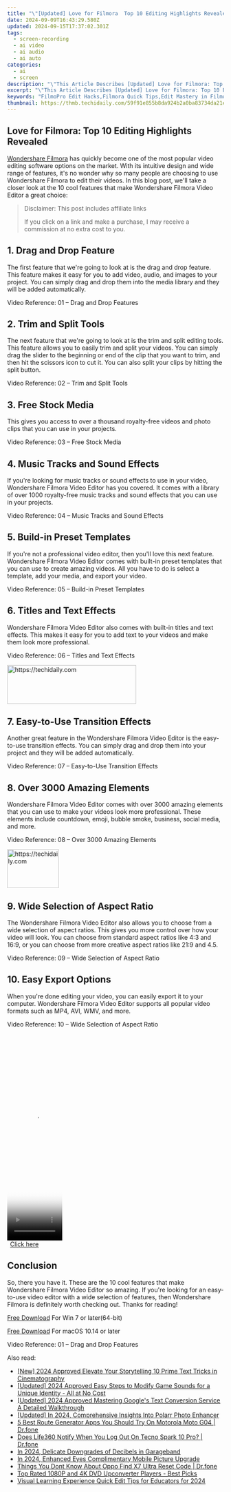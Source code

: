 ```yaml
---
title: "\"[Updated] Love for Filmora  Top 10 Editing Highlights Revealed\""
date: 2024-09-09T16:43:29.580Z
updated: 2024-09-15T17:37:02.301Z
tags: 
  - screen-recording
  - ai video
  - ai audio
  - ai auto
categories: 
  - ai
  - screen
description: "\"This Article Describes [Updated] Love for Filmora: Top 10 Editing Highlights Revealed\""
excerpt: "\"This Article Describes [Updated] Love for Filmora: Top 10 Editing Highlights Revealed\""
keywords: "FilmoPro Edit Hacks,Filmora Quick Tips,Edit Mastery in Filmora,Filmora Pro Efficiency,Top Filmore Edits,Creative Filmora Techniques,Filmora Editing Secrets"
thumbnail: https://thmb.techidaily.com/59f91e855b8da924b2a0ba83734da21e4ed3929e8ad5bcae0b9a32715b7cc063.jpg
---
```


## Love for Filmora: Top 10 Editing Highlights Revealed

[Wondershare Filmora](https://tools.techidaily.com/wondershare/filmora/download/) has quickly become one of the most popular video editing software options on the market. With its intuitive design and wide range of features, it's no wonder why so many people are choosing to use Wondershare Filmora to edit their videos. In this blog post, we'll take a closer look at the 10 cool features that make Wondershare Filmora Video Editor a great choice:

>  Disclaimer: This post includes affiliate links
>
>  If you click on a link and make a purchase, I may receive a commission at no extra cost to you.
>

## 1\. Drag and Drop Feature

The first feature that we're going to look at is the drag and drop feature. This feature makes it easy for you to add video, audio, and images to your project. You can simply drag and drop them into the media library and they will be added automatically.

Video Reference: 01 – Drag and Drop Features

## 2\. Trim and Split Tools

The next feature that we're going to look at is the trim and split editing tools. This feature allows you to easily trim and split your videos. You can simply drag the slider to the beginning or end of the clip that you want to trim, and then hit the scissors icon to cut it. You can also split your clips by hitting the split button.

Video Reference: 02 – Trim and Split Tools

## 3\. Free Stock Media

This gives you access to over a thousand royalty-free videos and photo clips that you can use in your projects.

Video Reference: 03 – Free Stock Media

## 4\. Music Tracks and Sound Effects

If you're looking for music tracks or sound effects to use in your video, Wondershare Filmora Video Editor has you covered. It comes with a library of over 1000 royalty-free music tracks and sound effects that you can use in your projects.

Video Reference: 04 – Music Tracks and Sound Effects

## 5\. Build-in Preset Templates

If you're not a professional video editor, then you'll love this next feature. Wondershare Filmora Video Editor comes with built-in preset templates that you can use to create amazing videos. All you have to do is select a template, add your media, and export your video.

Video Reference: 05 – Build-in Preset Templates

## 6\. Titles and Text Effects

Wondershare Filmora Video Editor also comes with built-in titles and text effects. This makes it easy for you to add text to your videos and make them look more professional.

Video Reference: 06 – Titles and Text Effects

<!-- affiliate ads begin -->
<a href="https://wigfever.sjv.io/c/5597632/1995803/22899" target="_top" id="1995803">
  <img src="//a.impactradius-go.com/display-ad/22899-1995803" border="0" alt="https://techidaily.com" width="300" height="90"/>
</a>
<img height="0" width="0" src="https://wigfever.sjv.io/i/5597632/1995803/22899" style="position:absolute;visibility:hidden;" border="0" />
<!-- affiliate ads end -->

## 7\. Easy-to-Use Transition Effects

Another great feature in the Wondershare Filmora Video Editor is the easy-to-use transition effects. You can simply drag and drop them into your project and they will be added automatically.

Video Reference: 07 – Easy-to-Use Transition Effects

## 8\. Over 3000 Amazing Elements

Wondershare Filmora Video Editor comes with over 3000 amazing elements that you can use to make your videos look more professional. These elements include countdown, emoji, bubble smoke, business, social media, and more.

Video Reference: 08 – Over 3000 Amazing Elements

<!-- affiliate ads begin -->
<a href="https://aligracehair.sjv.io/c/5597632/2115908/19272" target="_top" id="2115908">
  <img src="//a.impactradius-go.com/display-ad/19272-2115908" border="0" alt="https://techidaily.com" width="120" height="90"/>
</a>
<img height="0" width="0" src="https://aligracehair.sjv.io/i/5597632/2115908/19272" style="position:absolute;visibility:hidden;" border="0" />
<!-- affiliate ads end -->

## 9\. Wide Selection of Aspect Ratio

The Wondershare Filmora Video Editor also allows you to choose from a wide selection of aspect ratios. This gives you more control over how your video will look. You can choose from standard aspect ratios like 4:3 and 16:9, or you can choose from more creative aspect ratios like 21:9 and 4.5.

Video Reference: 09 – Wide Selection of Aspect Ratio

## 10\. Easy Export Options

When you're done editing your video, you can easily export it to your computer. Wondershare Filmora Video Editor supports all popular video formats such as MP4, AVI, WMV, and more.

Video Reference: 10 – Wide Selection of Aspect Ratio

<!-- affiliate ads begin -->
<span id="1977020">
					<video width="128" height="480" style="cursor:pointer"
           poster="//a.impactradius-go.com/display-clicktoplayimage/1977020.png"
           onclick="if(!this.playClicked){this.play();this.setAttribute('controls',true);this.playClicked=true;}">
	   <source src="//a.impactradius-go.com/display-ad/22993-1977020">
	   <img src="//a.impactradius-go.com/display-clicktoplayimage/1977020.png" style="border: none; height: 100%; width: 100%; object-fit: contain">
	</video>
	<div style="width:80px;text-align:center"><a href="javascript:window.open(decodeURIComponent('https%3A%2F%2Fhomestyler.sjv.io%2Fc%2F5597632%2F1977020%2F22993'), '_blank');void(0);">Click here</a></div>
</span>
<img height="0" width="0" src="https://imp.pxf.io/i/5597632/1977020/22993" style="position:absolute;visibility:hidden;" border="0" />
<!-- affiliate ads end -->

## Conclusion

So, there you have it. These are the 10 cool features that make Wondershare Filmora Video Editor so amazing. If you're looking for an easy-to-use video editor with a wide selection of features, then Wondershare Filmora is definitely worth checking out. Thanks for reading!

[Free Download](https://tools.techidaily.com/wondershare/filmora/download/) For Win 7 or later(64-bit)

[Free Download](https://tools.techidaily.com/wondershare/filmora/download/) For macOS 10.14 or later

Video Reference: 01 – Drag and Drop Features


<ins class="adsbygoogle"
     style="display:block"
     data-ad-format="autorelaxed"
     data-ad-client="ca-pub-7571918770474297"
     data-ad-slot="1223367746"></ins>



<ins class="adsbygoogle"
     style="display:block"
     data-ad-client="ca-pub-7571918770474297"
     data-ad-slot="8358498916"
     data-ad-format="auto"
     data-full-width-responsive="true"></ins>


<span class="atpl-alsoreadstyle">Also read:</span>
<div><ul>
<li><a href="https://article-posts.techidaily.com/new-2024-approved-elevate-your-storytelling-10-prime-text-tricks-in-cinematography/"><u>[New] 2024 Approved Elevate Your Storytelling 10 Prime Text Tricks in Cinematography</u></a></li>
<li><a href="https://fox-blue.techidaily.com/updated-2024-approved-easy-steps-to-modify-game-sounds-for-a-unique-identity-all-at-no-cost/"><u>[Updated] 2024 Approved Easy Steps to Modify Game Sounds for a Unique Identity - All at No Cost</u></a></li>
<li><a href="https://fox-friendly.techidaily.com/updated-2024-approved-mastering-googles-text-conversion-service-a-detailed-walkthrough/"><u>[Updated] 2024 Approved Mastering Google's Text Conversion Service A Detailed Walkthrough</u></a></li>
<li><a href="https://fox-friendly.techidaily.com/updated-in-2024-comprehensive-insights-into-polarr-photo-enhancer/"><u>[Updated] In 2024, Comprehensive Insights Into Polarr Photo Enhancer</u></a></li>
<li><a href="https://location-fake.techidaily.com/5-best-route-generator-apps-you-should-try-on-motorola-moto-g04-drfone-by-drfone-virtual-android/"><u>5 Best Route Generator Apps You Should Try On Motorola Moto G04 | Dr.fone</u></a></li>
<li><a href="https://fake-location.techidaily.com/does-life360-notify-when-you-log-out-on-tecno-spark-10-pro-drfone-by-drfone-virtual-android/"><u>Does Life360 Notify When You Log Out On Tecno Spark 10 Pro? | Dr.fone</u></a></li>
<li><a href="https://fox-friendly.techidaily.com/in-2024-delicate-downgrades-of-decibels-in-garageband/"><u>In 2024, Delicate Downgrades of Decibels in Garageband</u></a></li>
<li><a href="https://fox-friendly.techidaily.com/in-2024-enhanced-eyes-complimentary-mobile-picture-upgrade/"><u>In 2024, Enhanced Eyes Complimentary Mobile Picture Upgrade</u></a></li>
<li><a href="https://techidaily.com/things-you-dont-know-about-oppo-find-x7-ultra-reset-code-drfone-by-drfone-reset-android-reset-android/"><u>Things You Dont Know About Oppo Find X7 Ultra Reset Code | Dr.fone</u></a></li>
<li><a href="https://some-approaches.techidaily.com/top-rated-1080p-and-4k-dvd-upconverter-players-best-picks/"><u>Top Rated 1080P and 4K DVD Upconverter Players - Best Picks</u></a></li>
<li><a href="https://fox-friendly.techidaily.com/visual-learning-experience-quick-edit-tips-for-educators-for-2024/"><u>Visual Learning Experience Quick Edit Tips for Educators for 2024</u></a></li>
</ul></div>

